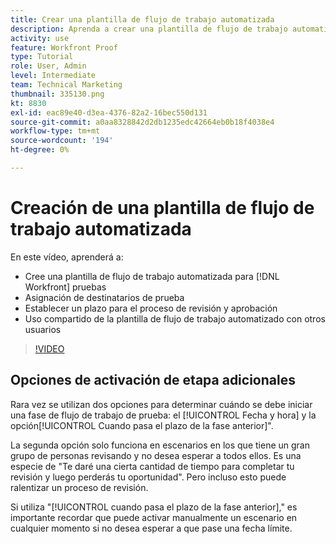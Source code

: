 ```yaml
---
title: Crear una plantilla de flujo de trabajo automatizada
description: Aprenda a crear una plantilla de flujo de trabajo automatizada asignando destinatarios de prueba y estableciendo plazos de prueba. A continuación, comparta la plantilla con otros usuarios.
activity: use
feature: Workfront Proof
type: Tutorial
role: User, Admin
level: Intermediate
team: Technical Marketing
thumbnail: 335130.png
kt: 8830
exl-id: eac89e40-d3ea-4376-82a2-16bec550d131
source-git-commit: a0aa8328842d2db1235edc42664eb0b18f4038e4
workflow-type: tm+mt
source-wordcount: '194'
ht-degree: 0%

---
```


# Creación de una plantilla de flujo de trabajo automatizada

En este vídeo, aprenderá a:

* Cree una plantilla de flujo de trabajo automatizada para [!DNL  Workfront] pruebas
* Asignación de destinatarios de prueba
* Establecer un plazo para el proceso de revisión y aprobación
* Uso compartido de la plantilla de flujo de trabajo automatizado con otros usuarios

>[!VIDEO](https://video.tv.adobe.com/v/335130/?quality=12)

## Opciones de activación de etapa adicionales

Rara vez se utilizan dos opciones para determinar cuándo se debe iniciar una fase de flujo de trabajo de prueba: el [!UICONTROL Fecha y hora] y la opción[!UICONTROL Cuando pasa el plazo de la fase anterior]&quot;.

La segunda opción solo funciona en escenarios en los que tiene un gran grupo de personas revisando y no desea esperar a todos ellos. Es una especie de &quot;Te daré una cierta cantidad de tiempo para completar tu revisión y luego perderás tu oportunidad&quot;. Pero incluso esto puede ralentizar un proceso de revisión.

Si utiliza &quot;[!UICONTROL cuando pasa el plazo de la fase anterior],&quot; es importante recordar que puede activar manualmente un escenario en cualquier momento si no desea esperar a que pase una fecha límite.

<!--
Lean More URLs
-->
